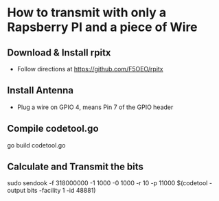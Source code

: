 # How to transmit with only a Rapsberry PI and a piece of Wire
## Download & Install rpitx
* Follow directions at https://github.com/F5OEO/rpitx
## Install Antenna
* Plug a wire on GPIO 4, means Pin 7 of the GPIO header
## Compile codetool.go

  go build codetool.go

## Calculate and Transmit the bits

  sudo sendook -f 318000000 -1 1000 -0 1000 -r 10 -p 11000 $(codetool -output bits -facility 1 -id 48881)
